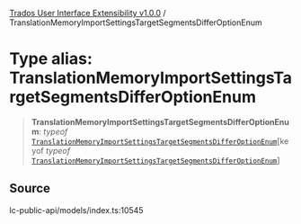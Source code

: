 [Trados User Interface Extensibility v1.0.0](../wiki/globals) / TranslationMemoryImportSettingsTargetSegmentsDifferOptionEnum

# Type alias: TranslationMemoryImportSettingsTargetSegmentsDifferOptionEnum

> **TranslationMemoryImportSettingsTargetSegmentsDifferOptionEnum**: *typeof* [`TranslationMemoryImportSettingsTargetSegmentsDifferOptionEnum`](../wiki/Variable.TranslationMemoryImportSettingsTargetSegmentsDifferOptionEnum)\[keyof *typeof* [`TranslationMemoryImportSettingsTargetSegmentsDifferOptionEnum`](../wiki/Variable.TranslationMemoryImportSettingsTargetSegmentsDifferOptionEnum)\]

## Source

lc-public-api/models/index.ts:10545
